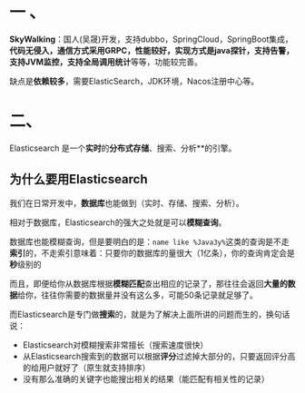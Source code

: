 # 一 、
**SkyWalking**：国人(吴晟)开发，支持dubbo，SpringCloud，SpringBoot集成，**代码无侵入，通信方式采用GRPC，性能较好，实现方式是java探针，支持告警，支持JVM监控，支持全局调用统计**等等，功能较完善。

缺点是**依赖较多**，需要ElasticSearch，JDK环境，Nacos注册中心等。
# 二、
Elasticsearch 是一个**实时**的**分布式存储**、搜索、分析**的引擎。

## **为什么要用Elasticsearch**
我们在日常开发中，**数据库**也能做到（实时、存储、搜索、分析）。

相对于数据库，Elasticsearch的强大之处就是可以**模糊查询**。

数据库也能模糊查询，但是要明白的是：`name like %Java3y%`这类的查询是不走**索引**的，不走索引意味着：只要你的数据库的量很大（1亿条），你的查询肯定会是**秒**级别的

而且，即便给你从数据库根据**模糊匹配**查出相应的记录了，那往往会返回**大量的数据**给你，往往你需要的数据量并没有这么多，可能50条记录就足够了。

而Elasticsearch是专门做**搜索**的，就是为了解决上面所讲的问题而生的，换句话说：

*   Elasticsearch对模糊搜索非常擅长（搜索速度很快）
*   从Elasticsearch搜索到的数据可以根据**评分**过滤掉大部分的，只要返回评分高的给用户就好了（原生就支持排序）
*   没有那么准确的关键字也能搜出相关的结果（能匹配有相关性的记录）
